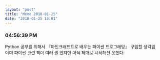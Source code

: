 ```yaml
---
layout: "post"
title: "Memo 2018-01-25"
date: "2018-01-25 16:01"
---
```


### 04:56:39 PM
Python 공부를 위해서 『마인크래프트로 배우는 파이썬 프로그래밍』 구입할 생각임
이미 파이썬 관련 책이 여러 권 있지만 아직 제대로 시작하진 못했다.
